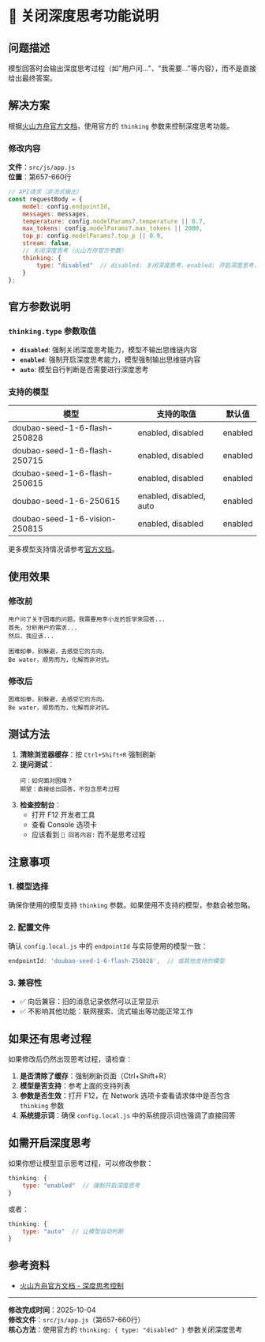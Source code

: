 # 🔧 关闭深度思考功能说明

## 问题描述
模型回答时会输出深度思考过程（如"用户问..."、"我需要..."等内容），而不是直接给出最终答案。

## 解决方案

根据[火山方舟官方文档](https://www.volcengine.com/docs/82379/1449737#fa3f44fa)，使用官方的 `thinking` 参数来控制深度思考功能。

### 修改内容

**文件**：`src/js/app.js`  
**位置**：第657-660行

```javascript
// API请求（非流式输出）
const requestBody = {
    model: config.endpointId,
    messages: messages,
    temperature: config.modelParams?.temperature || 0.7,
    max_tokens: config.modelParams?.max_tokens || 2000,
    top_p: config.modelParams?.top_p || 0.9,
    stream: false,
    // 关闭深度思考（火山方舟官方参数）
    thinking: {
        type: "disabled"  // disabled: 关闭深度思考，enabled: 开启深度思考，auto: 自动判断
    }
};
```

## 官方参数说明

### `thinking.type` 参数取值

- **`disabled`**: 强制关闭深度思考能力，模型不输出思维链内容
- **`enabled`**: 强制开启深度思考能力，模型强制输出思维链内容
- **`auto`**: 模型自行判断是否需要进行深度思考

### 支持的模型

| 模型 | 支持的取值 | 默认值 |
|------|-----------|--------|
| doubao-seed-1-6-flash-250828 | enabled, disabled | enabled |
| doubao-seed-1-6-flash-250715 | enabled, disabled | enabled |
| doubao-seed-1-6-flash-250615 | enabled, disabled | enabled |
| doubao-seed-1-6-250615 | enabled, disabled, auto | enabled |
| doubao-seed-1-6-vision-250815 | enabled, disabled | enabled |

更多模型支持情况请参考[官方文档](https://www.volcengine.com/docs/82379/1449737#fa3f44fa)。

## 使用效果

### 修改前
```
用户问了关于困难的问题，我需要用李小龙的哲学来回答...
首先，分析用户的需求...
然后，我应该...

困难如拳，别躲避，去感受它的方向。
Be water，顺势而为，化解而非对抗。
```

### 修改后
```
困难如拳，别躲避，去感受它的方向。
Be water，顺势而为，化解而非对抗。
```

## 测试方法

1. **清除浏览器缓存**：按 `Ctrl+Shift+R` 强制刷新
2. **提问测试**：
   ```
   问：如何面对困难？
   期望：直接给出回答，不包含思考过程
   ```
3. **检查控制台**：
   - 打开 F12 开发者工具
   - 查看 Console 选项卡
   - 应该看到 `📝 回答内容:` 而不是思考过程

## 注意事项

### 1. 模型选择
确保你使用的模型支持 `thinking` 参数。如果使用不支持的模型，参数会被忽略。

### 2. 配置文件
确认 `config.local.js` 中的 `endpointId` 与实际使用的模型一致：
```javascript
endpointId: 'doubao-seed-1-6-flash-250828',  // 或其他支持的模型
```

### 3. 兼容性
- ✅ 向后兼容：旧的消息记录依然可以正常显示
- ✅ 不影响其他功能：联网搜索、流式输出等功能正常工作

## 如果还有思考过程

如果修改后仍然出现思考过程，请检查：

1. **是否清除了缓存**：强制刷新页面（Ctrl+Shift+R）
2. **模型是否支持**：参考上面的支持列表
3. **参数是否生效**：打开 F12，在 Network 选项卡查看请求体中是否包含 `thinking` 参数
4. **系统提示词**：确保 `config.local.js` 中的系统提示词也强调了直接回答

## 如需开启深度思考

如果你想让模型显示思考过程，可以修改参数：

```javascript
thinking: {
    type: "enabled"  // 强制开启深度思考
}
```

或者：

```javascript
thinking: {
    type: "auto"  // 让模型自动判断
}
```

## 参考资料

- [火山方舟官方文档 - 深度思考控制](https://www.volcengine.com/docs/82379/1449737#fa3f44fa)

---

**修改完成时间**：2025-10-04  
**修改文件**：`src/js/app.js`（第657-660行）  
**核心方法**：使用官方的 `thinking: { type: "disabled" }` 参数关闭深度思考

